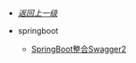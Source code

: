 - [*返回上一级*](/_sidebar.md)
- springboot

    - [SpringBoot整合Swagger2](/springboot/SpringBoot整合Swagger2/README.md)